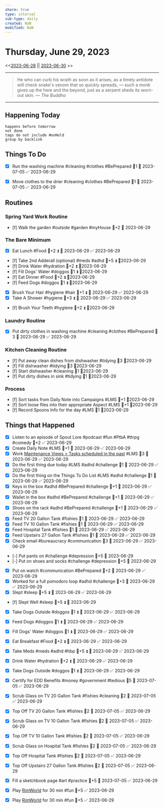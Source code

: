 ```yaml
---
share: true
type: interval
sub-type: daily
created: NaN 
modified: NaN
---
```

# Thursday, June 29, 2023
<<[2023-06-28](./2023-06-28.md) || [2023-06-30](./2023-06-30.md) >>

---

> He who can curb his wrath as soon as it arises, as a timely antidote will check snake's venom that so quickly spreads, — such a monk gives up the here and the beyond, just as a serpent sheds its worn-out skin.
> — <cite>The Buddha</cite>

---
## Happening Today
```tasks
happens before tomorrow
not done
tags do not include #onHold
group by backlink
```

## Things To Do

























- [x] Run the washing machine #cleaning #clothes #BePrepared 🥄1 📅 2023-07-05 ✅ 2023-06-29
- [x] Move clothes to the drier #cleaning #clothes #BePrepared 🥄1 📅 2023-07-05 ✅ 2023-06-29



























## Routines

### Spring Yard Work Routine
- [f] Walk the garden #outside #garden #myHouse 🥄+2 📅 2023-06-29


### The Bare Minimum

- [x] Eat Lunch #Food  🥄+2 ⏫ 📅 2023-06-29 ✅ 2023-06-29
- [f] Take 2nd Adderall (optional) #meds #adhd  🥄+5 ⏫ 📆2023-06-29
- [f] Drink Water #hydration   🥄+2 ⏫ 📆2023-06-29
- [f] Fill Dogs' Water #doggos  🥄1 ⏫ 📆2023-06-29
- [f] Eat Dinner #Food  🥄+2 ⏫ 📆2023-06-29
- [f] Feed Dogs #doggos  🥄1 ⏫ 📆2023-06-29
- [x] Brush Your Hair #hygiene #hair 🥄+1 ⏫ 📅 2023-06-29 ✅ 2023-06-29
- [x] Take A Shower #hygiene  🥄+3 ⏫ 📅 2023-06-29 ✅ 2023-06-29
- [f] Brush Your Teeth #hygiene 🥄+2 ⏫ 📆2023-06-29

### Laundry Routine
- [x] Put dirty clothes in washing machine #cleaning #clothes #BePrepared  🥄3 📅 2023-06-29 ✅ 2023-06-29


### Kitchen Cleaning Routine
- [f] Put away clean dishes from dishwasher #tidying 🥄3 📆2023-06-29
- [f] Fill dishwasher #tidying 🥄3 📆2023-06-29
- [f] Start dishwasher #cleaning 🥄1 📆2023-06-29
- [f] Put dirty dishes in sink #tidying 🥄1 📆2023-06-29

### Process

- [f] Sort tasks from Daily Note into Campaigns #LMS 🥄+1   📆2023-06-29
- [f] Sort loose files into their appropriate Aspect  #LMS 🥄+1   📆2023-06-29
- [f] Record Spoons Info for the day #LMS 🥄1 📆2023-06-29




## Things that Happened
- [x] Listen to an episode of Spout Lore #podcast #fun #PtbA #ttrpg #comedy 🥄+2 ✅ 2023-06-29
 - [x] Create Daily Note #LMS 🥄+1 📅 2023-06-29 ✅ 2023-06-29
- [x] Work [Maintenance Views > Tasks scheduled in the past](./Maintenance%20Views.md#Tasks%20scheduled%20in%20the%20past) #LMS  🥄3 📅 2023-06-29 ✅ 2023-06-29
- [x] Do the first thing due today #LMS #adhd #challenge 🥄1 📅 2023-06-29 ✅ 2023-06-29
- [x] Do the first thing on the Things To Do List #LMS #adhd #challenge 🥄1 📅 2023-06-29 ✅ 2023-06-29
- [x] Keys in the box #adhd #BePrepared #challenge 🥄+1 📅 2023-06-29 ✅ 2023-06-29
- [x] Wallet in the box #adhd #BePrepared #challenge 🥄+1 📅 2023-06-29 ✅ 2023-06-29
- [x] Shoes on the rack #adhd #BePrepared #challenge 🥄+1 📅 2023-06-29 ✅ 2023-06-29
- [x] Feed TV 20 Gallon Tank #fishies 🥄1 📅 2023-06-29 ✅ 2023-06-29
- [x] Feed TV 10 Gallon Tank #fishies 🥄1 📅 2023-06-29 ✅ 2023-06-29
- [x] Feed Hospital Tank #fishies 🥄1 📅 2023-06-29 ✅ 2023-06-29
- [x] Feed Upstairs 27 Gallon Tank #fishies 🥄1 📅 2023-06-29 ✅ 2023-06-29
- [x] Check email #bureaucracy #communication 🥄3 📅 2023-06-29 ✅ 2023-06-29
 - [-] Put pants on #challenge #depression 🥄+5 📅 2023-06-29
- [-] Put on shoes and socks #challenge #depression 🥄+5 📅 2023-06-29
- [x] Put on watch #communication #BePrepared 🥄+2 📅 2023-06-29 ✅ 2023-06-29
- [x] Worked for a full pomodoro loop #adhd #challenge 🥄+3 📅 2023-06-29 ✅ 2023-06-29
- [x] Slept #sleep 🥄+5 ⏫ 📅 2023-06-29 ✅ 2023-06-29
- [f] Slept Well #sleep 🥄+5 ⏫ 📅 2023-06-29
- [x] Take Dogs Outside  #doggos  🥄1 ⏫ 📅 2023-06-29 ✅ 2023-06-29
- [x] Feed Dogs #doggos  🥄1 ⏫ 📅 2023-06-29 ✅ 2023-06-29
- [x] Fill Dogs' Water #doggos  🥄1 ⏫ 📅 2023-06-29 ✅ 2023-06-29
- [x] Eat Breakfast #Food  🥄+2 ⏫ 📅 2023-06-29 ✅ 2023-06-29
- [x] Take Meds  #meds #adhd #hbp 🥄+5 ⏫ 📅 2023-06-29 ✅ 2023-06-29
- [x] Drink Water #hydration 🥄+2 ⏫ 📅 2023-06-29 ✅ 2023-06-29
- [x] Take Dogs Outside  #doggos 🥄1 ⏫ 📅 2023-06-29 ✅ 2023-06-29
- [x] Certify for EDD Benefits #money #government #tedious 🥄5 📅 2023-07-05 ✅ 2023-06-29

- [x] Scrub Glass on TV 20 Gallon Tank #fishies #cleaning 🥄2 📅 2023-07-05 ✅ 2023-06-29
- [x] Top Off TV 20 Gallon Tank #fishies 🥄2 📅 2023-07-05 ✅ 2023-06-29
- [x] Scrub Glass on TV 10 Gallon Tank #fishies 🥄2 📅 2023-07-05 ✅ 2023-06-29
- [x] Top Off TV 10 Gallon Tank #fishies 🥄2 📅 2023-07-05 ✅ 2023-06-29
- [x] Scrub Glass on Hospital Tank #fishies 🥄2 📅 2023-07-05 ✅ 2023-06-29
- [x] Top Off Hospital Tank #fishies 🥄2 📅 2023-07-05 ✅ 2023-06-29

- [x] Top Off Upstairs 27 Gallon Tank #fishies 🥄2 📅 2023-07-05 ✅ 2023-06-29

- [x] Fill a sketchbook page #art #practice 🥄+5 📅 2023-07-05 ✅ 2023-06-29
- [x] Play [RimWorld](RimWorld.md) for 30 min #fun 🥄+5 ✅ 2023-06-29
- [x] Play [RimWorld](RimWorld.md) for 30 min #fun 🥄+5 ✅ 2023-06-29